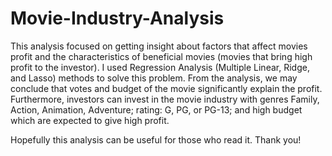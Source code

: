 # Movie-Industry-Analysis

This analysis focused on getting insight about factors that affect movies profit and the characteristics of beneficial movies (movies that bring high profit to the investor). I used Regression Analysis (Multiple Linear, Ridge, and Lasso) methods to solve this problem. From the analysis, we may conclude that votes and budget of the movie significantly explain the profit. Furthermore, investors can invest in the movie industry with genres Family, Action, Animation, Adventure; rating: G, PG, or PG-13; and high budget which are expected to give high profit.

Hopefully this analysis can be useful for those who read it. Thank you!
